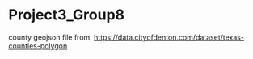 # Project3_Group8

county geojson file from: https://data.cityofdenton.com/dataset/texas-counties-polygon